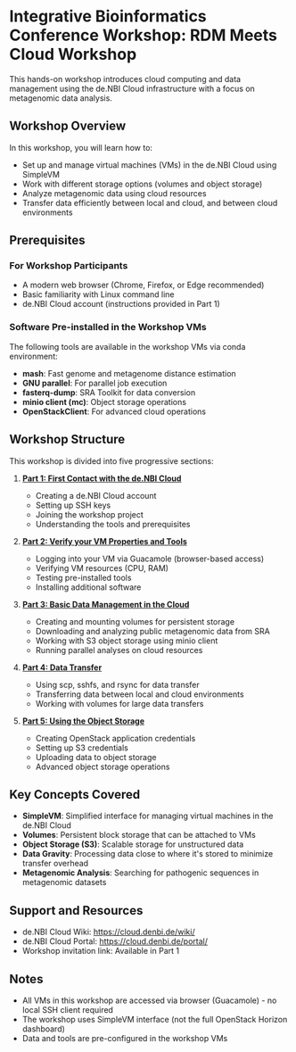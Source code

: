 # Integrative Bioinformatics Conference Workshop: RDM Meets Cloud Workshop

This hands-on workshop introduces cloud computing and data management using the de.NBI Cloud infrastructure with a focus on metagenomic data analysis.

## Workshop Overview

In this workshop, you will learn how to:
- Set up and manage virtual machines (VMs) in the de.NBI Cloud using SimpleVM
- Work with different storage options (volumes and object storage)
- Analyze metagenomic data using cloud resources
- Transfer data efficiently between local and cloud, and between cloud environments

## Prerequisites

### For Workshop Participants
- A modern web browser (Chrome, Firefox, or Edge recommended)
- Basic familiarity with Linux command line
- de.NBI Cloud account (instructions provided in Part 1)

### Software Pre-installed in the Workshop VMs
The following tools are available in the workshop VMs via conda environment:
- **mash**: Fast genome and metagenome distance estimation
- **GNU parallel**: For parallel job execution
- **fasterq-dump**: SRA Toolkit for data conversion
- **minio client (mc)**: Object storage operations
- **OpenStackClient**: For advanced cloud operations

## Workshop Structure

This workshop is divided into five progressive sections:

1. **[Part 1: First Contact with the de.NBI Cloud](Part1.md)**
   - Creating a de.NBI Cloud account
   - Setting up SSH keys
   - Joining the workshop project
   - Understanding the tools and prerequisites

2. **[Part 2: Verify your VM Properties and Tools](Part2.md)**
   - Logging into your VM via Guacamole (browser-based access)
   - Verifying VM resources (CPU, RAM)
   - Testing pre-installed tools
   - Installing additional software

3. **[Part 3: Basic Data Management in the Cloud](Part3.md)**
   - Creating and mounting volumes for persistent storage
   - Downloading and analyzing public metagenomic data from SRA
   - Working with S3 object storage using minio client
   - Running parallel analyses on cloud resources

4. **[Part 4: Data Transfer](Part4.md)**
   - Using scp, sshfs, and rsync for data transfer
   - Transferring data between local and cloud environments
   - Working with volumes for large data transfers

5. **[Part 5: Using the Object Storage](Part5.md)**
   - Creating OpenStack application credentials
   - Setting up S3 credentials
   - Uploading data to object storage
   - Advanced object storage operations

## Key Concepts Covered

- **SimpleVM**: Simplified interface for managing virtual machines in the de.NBI Cloud
- **Volumes**: Persistent block storage that can be attached to VMs
- **Object Storage (S3)**: Scalable storage for unstructured data
- **Data Gravity**: Processing data close to where it's stored to minimize transfer overhead
- **Metagenomic Analysis**: Searching for pathogenic sequences in metagenomic datasets

## Support and Resources

- de.NBI Cloud Wiki: <https://cloud.denbi.de/wiki/>
- de.NBI Cloud Portal: <https://cloud.denbi.de/portal/>
- Workshop invitation link: Available in Part 1

## Notes

- All VMs in this workshop are accessed via browser (Guacamole) - no local SSH client required
- The workshop uses SimpleVM interface (not the full OpenStack Horizon dashboard)
- Data and tools are pre-configured in the workshop VMs 

